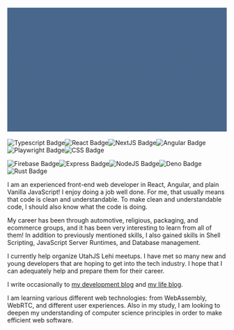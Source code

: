 ![Andrew Gremlich](./logointro.gif)

![Typescript Badge](https://img.shields.io/badge/TypeScript-007ACC?style=for-the-badge&logo=typescript&logoColor=white)![React Badge](https://img.shields.io/badge/React-20232A?style=for-the-badge&logo=react&logoColor=61DAFB)![NextJS Badge](https://img.shields.io/badge/next.js-000000?style=for-the-badge&logo=nextdotjs&logoColor=white)![Angular Badge](https://img.shields.io/badge/Angular-DD0031?style=for-the-badge&logo=angular&logoColor=white)![Playwright Badge](https://img.shields.io/badge/Playwright-45ba4b?style=for-the-badge&logo=Playwright&logoColor=white)![CSS Badge](https://img.shields.io/badge/CSS3-1572B6?style=for-the-badge&logo=css3&logoColor=white)

![Firebase Badge](https://img.shields.io/badge/firebase-ffca28?style=for-the-badge&logo=firebase&logoColor=black)![Express Badge](https://img.shields.io/badge/Express.js-000000?style=for-the-badge&logo=express&logoColor=white)![NodeJS Badge](https://img.shields.io/badge/Node.js-339933?style=for-the-badge&logo=nodedotjs&logoColor=white)![Deno Badge](https://img.shields.io/badge/Deno-464647?style=for-the-badge&logo=deno&logoColor=white)![Rust Badge](https://img.shields.io/badge/Rust-000000?style=for-the-badge&logo=rust&logoColor=white)

I am an experienced front-end web developer in React, Angular, and plain Vanilla JavaScript! I enjoy doing a job well done. For me, that usually means that code is clean and understandable. To make clean and understandable code, I should also know what the code is doing.

My career has been through automotive, religious, packaging, and ecommerce groups, and it has been very interesting to learn from all of them! In addition to previously mentioned skills, I also gained skills in Shell Scripting, JavaScript Server Runtimes, and Database management.

I currently help organize UtahJS Lehi meetups. I have met so many new and young developers that are hoping to get into the tech industry. I hope that I can adequately help and prepare them for their career.

I write occasionally to [my development blog](https://gremlich.dev) and [my life blog](https://gremlich.me).

I am learning various different web technologies: from WebAssembly, WebRTC, and different user experiences. Also in my study, I am looking to deepen my understanding of computer science principles in order to make efficient web software.

<!--
**andrewgremlich/andrewgremlich** is a ✨ _special_ ✨ repository because its `README.md` (this file) appears on your GitHub profile.

Here are some ideas to get you started:

- 🔭 I’m currently working on ...
- 🌱 I’m currently learning ...
- 👯 I’m looking to collaborate on ...
- 🤔 I’m looking for help with ...
- 💬 Ask me about ...
- 📫 How to reach me: ...
- 😄 Pronouns: ...
- ⚡ Fun fact: ...
-->
